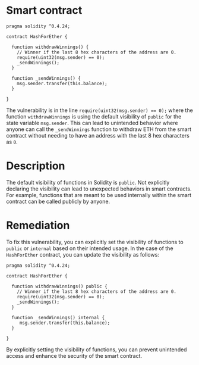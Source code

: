 # Smart contract

```solidity
pragma solidity ^0.4.24;

contract HashForEther {

  function withdrawWinnings() {
    // Winner if the last 8 hex characters of the address are 0. 
    require(uint32(msg.sender) == 0);
    _sendWinnings();
  }
  
  function _sendWinnings() {
    msg.sender.transfer(this.balance);
  }
     
}
```

The vulnerability is in the line `require(uint32(msg.sender) == 0);` where the function `withdrawWinnings` is using the default visibility of `public` for the state variable `msg.sender`. This can lead to unintended behavior where anyone can call the `_sendWinnings` function to withdraw ETH from the smart contract without needing to have an address with the last 8 hex characters as `0`.

# Description

The default visibility of functions in Solidity is `public`. Not explicitly declaring the visibility can lead to unexpected behaviors in smart contracts. For example, functions that are meant to be used internally within the smart contract can be called publicly by anyone.

# Remediation

To fix this vulnerability, you can explicitly set the visibility of functions to `public` or `internal` based on their intended usage. In the case of the `HashForEther` contract, you can update the visibility as follows:

```solidity
pragma solidity ^0.4.24;

contract HashForEther {
  
  function withdrawWinnings() public {
    // Winner if the last 8 hex characters of the address are 0.
    require(uint32(msg.sender) == 0);
    _sendWinnings();
  }
  
  function _sendWinnings() internal {
     msg.sender.transfer(this.balance);
  }

}
```

By explicitly setting the visibility of functions, you can prevent unintended access and enhance the security of the smart contract.
